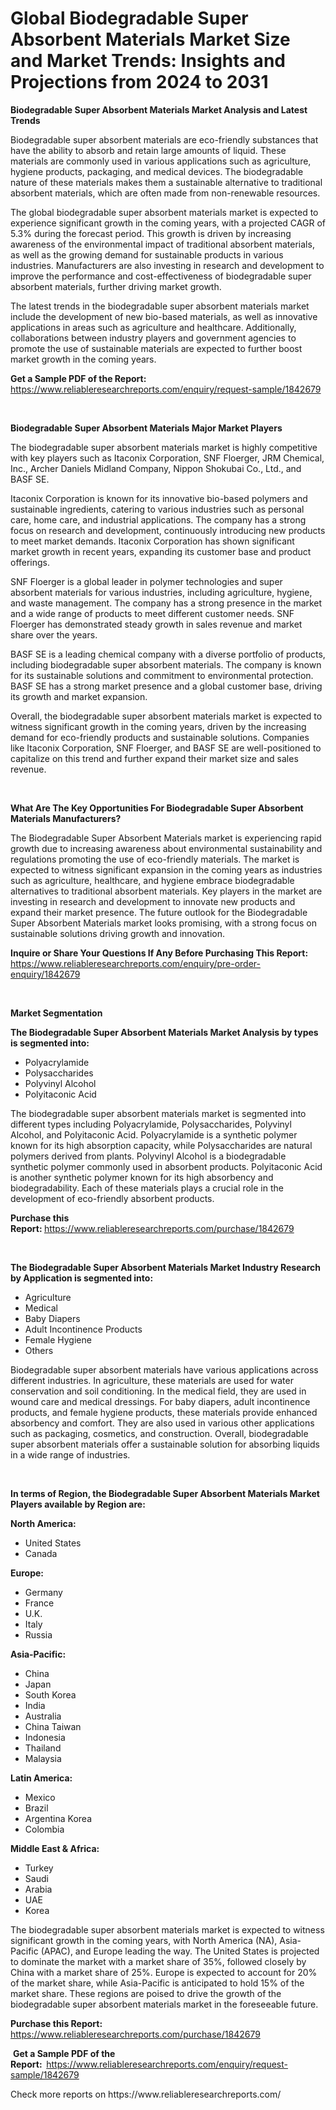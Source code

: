 <p><h1>Global Biodegradable Super Absorbent Materials Market Size and Market Trends: Insights and Projections from 2024 to 2031</h1></p><p><strong>Biodegradable Super Absorbent Materials Market Analysis and Latest Trends</strong></p>
<p><p>Biodegradable super absorbent materials are eco-friendly substances that have the ability to absorb and retain large amounts of liquid. These materials are commonly used in various applications such as agriculture, hygiene products, packaging, and medical devices. The biodegradable nature of these materials makes them a sustainable alternative to traditional absorbent materials, which are often made from non-renewable resources.</p><p>The global biodegradable super absorbent materials market is expected to experience significant growth in the coming years, with a projected CAGR of 5.3% during the forecast period. This growth is driven by increasing awareness of the environmental impact of traditional absorbent materials, as well as the growing demand for sustainable products in various industries. Manufacturers are also investing in research and development to improve the performance and cost-effectiveness of biodegradable super absorbent materials, further driving market growth.</p><p>The latest trends in the biodegradable super absorbent materials market include the development of new bio-based materials, as well as innovative applications in areas such as agriculture and healthcare. Additionally, collaborations between industry players and government agencies to promote the use of sustainable materials are expected to further boost market growth in the coming years.</p></p>
<p><strong>Get a Sample PDF of the Report:&nbsp;</strong> <a href="https://www.reliableresearchreports.com/enquiry/request-sample/1842679">https://www.reliableresearchreports.com/enquiry/request-sample/1842679</a></p>
<p>&nbsp;</p>
<p><strong>Biodegradable Super Absorbent Materials Major Market Players</strong></p>
<p><p>The biodegradable super absorbent materials market is highly competitive with key players such as Itaconix Corporation, SNF Floerger, JRM Chemical, Inc., Archer Daniels Midland Company, Nippon Shokubai Co., Ltd., and BASF SE. </p><p>Itaconix Corporation is known for its innovative bio-based polymers and sustainable ingredients, catering to various industries such as personal care, home care, and industrial applications. The company has a strong focus on research and development, continuously introducing new products to meet market demands. Itaconix Corporation has shown significant market growth in recent years, expanding its customer base and product offerings.</p><p>SNF Floerger is a global leader in polymer technologies and super absorbent materials for various industries, including agriculture, hygiene, and waste management. The company has a strong presence in the market and a wide range of products to meet different customer needs. SNF Floerger has demonstrated steady growth in sales revenue and market share over the years.</p><p>BASF SE is a leading chemical company with a diverse portfolio of products, including biodegradable super absorbent materials. The company is known for its sustainable solutions and commitment to environmental protection. BASF SE has a strong market presence and a global customer base, driving its growth and market expansion.</p><p>Overall, the biodegradable super absorbent materials market is expected to witness significant growth in the coming years, driven by the increasing demand for eco-friendly products and sustainable solutions. Companies like Itaconix Corporation, SNF Floerger, and BASF SE are well-positioned to capitalize on this trend and further expand their market size and sales revenue.</p></p>
<p>&nbsp;</p>
<p><strong>What Are The Key Opportunities For Biodegradable Super Absorbent Materials Manufacturers?</strong></p>
<p><p>The Biodegradable Super Absorbent Materials market is experiencing rapid growth due to increasing awareness about environmental sustainability and regulations promoting the use of eco-friendly materials. The market is expected to witness significant expansion in the coming years as industries such as agriculture, healthcare, and hygiene embrace biodegradable alternatives to traditional absorbent materials. Key players in the market are investing in research and development to innovate new products and expand their market presence. The future outlook for the Biodegradable Super Absorbent Materials market looks promising, with a strong focus on sustainable solutions driving growth and innovation.</p></p>
<p><strong>Inquire or Share Your Questions If Any Before Purchasing This Report:</strong> <a href="https://www.reliableresearchreports.com/enquiry/pre-order-enquiry/1842679">https://www.reliableresearchreports.com/enquiry/pre-order-enquiry/1842679</a></p>
<p>&nbsp;</p>
<p><strong>Market Segmentation</strong></p>
<p><strong>The Biodegradable Super Absorbent Materials Market Analysis by types is segmented into:</strong></p>
<p><ul><li>Polyacrylamide</li><li>Polysaccharides</li><li>Polyvinyl Alcohol</li><li>Polyitaconic Acid</li></ul></p>
<p><p>The biodegradable super absorbent materials market is segmented into different types including Polyacrylamide, Polysaccharides, Polyvinyl Alcohol, and Polyitaconic Acid. Polyacrylamide is a synthetic polymer known for its high absorption capacity, while Polysaccharides are natural polymers derived from plants. Polyvinyl Alcohol is a biodegradable synthetic polymer commonly used in absorbent products. Polyitaconic Acid is another synthetic polymer known for its high absorbency and biodegradability. Each of these materials plays a crucial role in the development of eco-friendly absorbent products.</p></p>
<p><strong>Purchase this Report:&nbsp;</strong><a href="https://www.reliableresearchreports.com/purchase/1842679">https://www.reliableresearchreports.com/purchase/1842679</a></p>
<p>&nbsp;</p>
<p><strong>The Biodegradable Super Absorbent Materials Market Industry Research by Application is segmented into:</strong></p>
<p><ul><li>Agriculture</li><li>Medical</li><li>Baby Diapers</li><li>Adult Incontinence Products</li><li>Female Hygiene</li><li>Others</li></ul></p>
<p><p>Biodegradable super absorbent materials have various applications across different industries. In agriculture, these materials are used for water conservation and soil conditioning. In the medical field, they are used in wound care and medical dressings. For baby diapers, adult incontinence products, and female hygiene products, these materials provide enhanced absorbency and comfort. They are also used in various other applications such as packaging, cosmetics, and construction. Overall, biodegradable super absorbent materials offer a sustainable solution for absorbing liquids in a wide range of industries.</p></p>
<p>&nbsp;</p>
<p><strong>In terms of Region, the Biodegradable Super Absorbent Materials Market Players available by Region are:</strong></p>
<p>
    <p> <strong> North America: </strong>
        <ul>
            <li>United States</li>
            <li>Canada</li>
        </ul>
        </p> 
    <p> <strong> Europe: </strong>
        <ul>
            <li>Germany</li>
            <li>France</li>
            <li>U.K.</li>
            <li>Italy</li>
            <li>Russia</li>
        </ul>
        </p> 
    <p> <strong> Asia-Pacific: </strong>
        <ul>
            <li>China</li>
            <li>Japan</li>
            <li>South Korea</li>
            <li>India</li>
            <li>Australia</li>
            <li>China Taiwan</li>
            <li>Indonesia</li>
            <li>Thailand</li>
            <li>Malaysia</li>
        </ul>
        </p> 
    <p> <strong> Latin America: </strong>
        <ul>
            <li>Mexico</li>
            <li>Brazil</li>
            <li>Argentina Korea</li>
            <li>Colombia</li>
        </ul>
        </p> 
    <p> <strong> Middle East & Africa: </strong>
        <ul>
            <li>Turkey</li>
            <li>Saudi</li>
            <li>Arabia</li>
            <li>UAE</li>
            <li>Korea</li>
        </ul>
    </p>
    </p>
<p><p>The biodegradable super absorbent materials market is expected to witness significant growth in the coming years, with North America (NA), Asia-Pacific (APAC), and Europe leading the way. The United States is projected to dominate the market with a market share of 35%, followed closely by China with a market share of 25%. Europe is expected to account for 20% of the market share, while Asia-Pacific is anticipated to hold 15% of the market share. These regions are poised to drive the growth of the biodegradable super absorbent materials market in the foreseeable future.</p></p>
<p><strong>Purchase this Report: </strong><a href="https://www.reliableresearchreports.com/purchase/1842679">https://www.reliableresearchreports.com/purchase/1842679</a></p>
<p>&nbsp;<strong>Get a Sample PDF of the Report:&nbsp;&nbsp;</strong><a href="https://www.reliableresearchreports.com/enquiry/request-sample/1842679">https://www.reliableresearchreports.com/enquiry/request-sample/1842679</a></p>
<p><strong></strong></p>
<p>Check more reports on https://www.reliableresearchreports.com/</p>